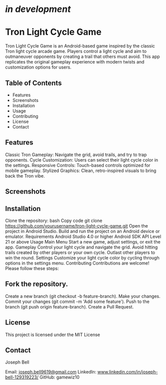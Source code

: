 # *in development*
# **Tron Light Cycle Game**

Tron Light Cycle Game is an Android-based game inspired by the classic Tron light cycle arcade game. Players control a light cycle and aim to outmaneuver opponents by creating a trail that others must avoid. This app replicates the original gameplay experience with modern twists and customization options for users.

## Table of Contents
- Features
- Screenshots
- Installation
- Usage
- Contributing
- License
- Contact
## Features
Classic Tron Gameplay: Navigate the grid, avoid trails, and try to trap opponents.
Cycle Customization: Users can select their light cycle color in the settings.
Responsive Controls: Touch-based controls optimized for mobile gameplay.
Stylized Graphics: Clean, retro-inspired visuals to bring back the Tron vibe.

## Screenshots
<!-- Insert screenshots here once available -->


## Installation
Clone the repository:
bash
Copy code
git clone https://github.com/yourusername/tron-light-cycle-game.git
Open the project in Android Studio.
Build and run the project on an Android device or emulator.
Requirements
Android Studio 4.0 or higher
Android SDK API Level 21 or above
Usage
Main Menu
Start a new game, adjust settings, or exit the app.
Gameplay
Control your light cycle and navigate the grid.
Avoid hitting trails created by other players or your own cycle.
Outlast other players to win the round.
Settings
Customize your light cycle color by cycling through options in the settings menu.
Contributing
Contributions are welcome! Please follow these steps:

## Fork the repository.
Create a new branch (git checkout -b feature-branch).
Make your changes.
Commit your changes (git commit -m 'Add some feature').
Push to the branch (git push origin feature-branch).
Create a Pull Request.
## License
This project is licensed under the MIT License

## Contact
Joseph Bell

Email: joseph.bell9619@gmail.com
LinkedIn: www.linkedin.com/in/joseph-bell-129319223/
GitHub: gamewiz10
